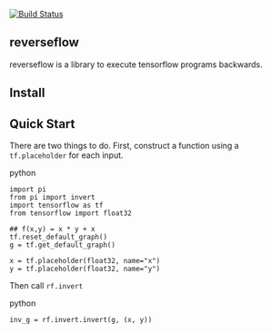[![Build Status](https://travis-ci.org/zenna/reverseflow.svg?branch=rewrite)](https://travis-ci.org/zenna/reverseflow)

## reverseflow

reverseflow is a library to execute tensorflow programs backwards.

## Install

## Quick Start

There are two things to do.
First, construct a function using a `tf.placeholder` for each input.

python
```
import pi
from pi import invert
import tensorflow as tf
from tensorflow import float32

## f(x,y) = x * y + x
tf.reset_default_graph()
g = tf.get_default_graph()

x = tf.placeholder(float32, name="x")
y = tf.placeholder(float32, name="y")
```

Then call `rf.invert`

python
```
inv_g = rf.invert.invert(g, (x, y))
```
